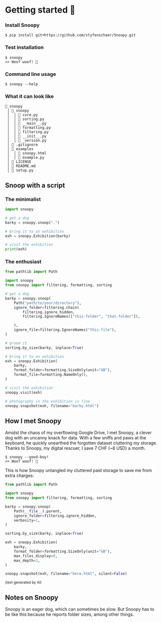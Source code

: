 # Getting started 🐶

### Install Snoopy
```
$ pip install git+https://github.com/styfenschaer/Snoopy.git
```

### Test installation
```
$ snoopy
>> Woof woof! 🐶
```

### Command line usage
```
$ snoopy --help
```

### What it can look like
```
📁 snoopy
 │ 📁 snoopy
 │  │ 📄 core.py
 │  │ 📄 sorting.py
 │  │ 📄 __main__.py
 │  │ 📄 formatting.py
 │  │ 📄 filtering.py
 │  │ 📄 __init__.py
 │  │ 📄 _version.py
 │ 📄 .gitignore
 │ 📁 examples
 │  │ 📄 snoopy.html
 │  │ 📄 example.py
 │ 📄 LICENSE
 │ 📄 README.md
 │ 📄 setup.py
```

## Snoop with a script
### The minimalist
```python
import snoopy

# get a dog
barky = snoopy.snoop(".")

# bring it to an exhibition
exh = snoopy.Exhibition(barky)

# visit the exhibition
print(exh)
```

### The enthusiast
```python
from pathlib import Path

import snoopy
from snoopy import filtering, formatting, sorting

# get a dog
barky = snoopy.snoop(
    Path("path/to/your/directory"),
    ignore_folder=filtering.chain(
        filtering.ignore_hidden,
        filtering.IgnoreNames(["this-folder", "that-folder"]),

    ),
    ignore_file=filtering.IgnoreNames("this-file"),
)

# groom it
sorting.by_size(barky, inplace=True)

# bring it to an exhibition
exh = snoopy.Exhibition(
    barky,
    format_folder=formatting.SizeOnly(unit="GB"),
    format_file=formatting.NameOnly(),
)

# visit the exhibition
snoopy.visit(exh)

# photography in the exhibition is fine
snoopy.snapshot(exh, filename="barky.html")
```

## How I met Snoopy
Amidst the chaos of my overflowing Google Drive, I met Snoopy, a clever dog with an uncanny knack for data. With a few sniffs and paws at the keyboard, he quickly unearthed the forgotten dataset cluttering my storage. Thanks to Snoopy, my digital rescuer, I save 7 CHF (~8 USD) a month.
```
$ snoopy --good-boy!
>> Woof woof! 🐶
```

This is how Snoopy untangled my cluttered paid storage to save me from extra charges:
```python
from pathlib import Path

import snoopy
from snoopy import filtering, formatting, sorting

barky = snoopy.snoop(
    Path(__file__).parent,
    ignore_folder=filtering.ignore_hidden,
    verbosity=1,
)

sorting.by_size(barky, inplace=True)

exh = snoopy.Exhibition(
    barky,
    format_folder=formatting.SizeOnly(unit="GB"),
    max_files_display=0,
    max_depth=3,
)

snoopy.snapshot(exh, filename="here.html", silent=False)

```
<sup>(text generated by AI)</sup>

## Notes on Snoopy
Snoopy is an eager dog, which can sometimes be slow. But Snoopy has to be like this because he reports folder sizes, among other things.
